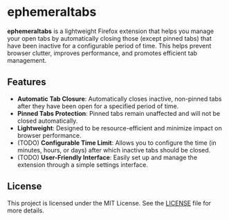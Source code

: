 # ephemeraltabs

**ephemeraltabs** is a lightweight Firefox extension that helps you manage your open tabs by automatically closing those (except pinned tabs) that have been inactive for a configurable period of time. This helps prevent browser clutter, improves performance, and promotes efficient tab management.

## Features

- **Automatic Tab Closure**: Automatically closes inactive, non-pinned tabs after they have been open for a specified period of time.
- **Pinned Tabs Protection**: Pinned tabs remain unaffected and will not be closed automatically.
- **Lightweight**: Designed to be resource-efficient and minimize impact on browser performance.
- (TODO) **Configurable Time Limit**: Allows you to configure the time (in minutes, hours, or days) after which inactive tabs should be closed.
- (TODO) **User-Friendly Interface**: Easily set up and manage the extension through a simple settings interface.

## License

This project is licensed under the MIT License. See the [LICENSE](LICENSE) file for more details.